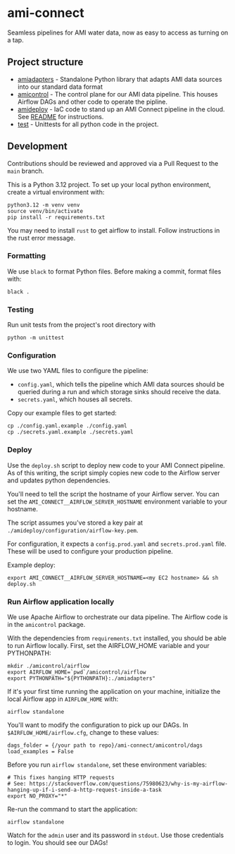 # ami-connect

Seamless pipelines for AMI water data, now as easy to access as turning on a tap.

## Project structure

- [amiadapters](./amiadapters/) - Standalone Python library that adapts AMI data sources into our standard data format
- [amicontrol](./amicontrol/) - The control plane for our AMI data pipeline. This houses Airflow DAGs and other code to operate the pipline.
- [amideploy](./amideploy/) - IaC code to stand up an AMI Connect pipeline in the cloud. See [README](./amideploy/README.md) for instructions.
- [test](./test/) - Unittests for all python code in the project.

## Development

Contributions should be reviewed and approved via a Pull Request to the `main` branch.

This is a Python 3.12 project. To set up your local python environment, create a virtual environment with:

```
python3.12 -m venv venv
source venv/bin/activate
pip install -r requirements.txt
```

You may need to install `rust` to get airflow to install. Follow instructions in the rust error message.

### Formatting

We use `black` to format Python files. Before making a commit, format files with:

```
black .
```

### Testing

Run unit tests from the project's root directory with
```
python -m unittest
```

### Configuration

We use two YAML files to configure the pipeline:
- `config.yaml`, which tells the pipeline which AMI data sources should be queried during a run and which storage sinks should receive the data.
- `secrets.yaml`, which houses all secrets.

Copy our example files to get started:
```
cp ./config.yaml.example ./config.yaml
cp ./secrets.yaml.example ./secrets.yaml
```

### Deploy

Use the `deploy.sh` script to deploy new code to your AMI Connect pipeline. As of this writing, the script
simply copies new code to the Airflow server and updates python dependencies.

You'll need to tell the script the hostname of your Airflow server. You can set the `AMI_CONNECT__AIRFLOW_SERVER_HOSTNAME` environment variable to your hostname.

The script assumes you've stored a key pair at `./amideploy/configuration/airflow-key.pem`.

For configuration, it expects a `config.prod.yaml` and `secrets.prod.yaml` file. These will be used to configure
your production pipeline.

Example deploy:
```
export AMI_CONNECT__AIRFLOW_SERVER_HOSTNAME=<my EC2 hostname> && sh deploy.sh
```

### Run Airflow application locally

We use Apache Airflow to orchestrate our data pipeline. The Airflow code is in the `amicontrol` package.

With the dependencies from `requirements.txt` installed, you should be able to run Airflow locally. First,
set the AIRFLOW_HOME variable and your PYTHONPATH:

```
mkdir ./amicontrol/airflow
export AIRFLOW_HOME=`pwd`/amicontrol/airflow
export PYTHONPATH="${PYTHONPATH}:./amiadapters"
```

If it's your first time running the application on your machine, initialize the local Airflow app in `AIRFLOW_HOME` with:

```
airflow standalone
```

You'll want to modify the configuration to pick up our DAGs. In `$AIRFLOW_HOME/airflow.cfg`, change to these values:

```
dags_folder = {/your path to repo}/ami-connect/amicontrol/dags
load_examples = False
```

Before you run `airflow standalone`, set these environment variables:
```
# This fixes hanging HTTP requests
# See: https://stackoverflow.com/questions/75980623/why-is-my-airflow-hanging-up-if-i-send-a-http-request-inside-a-task
export NO_PROXY="*"
```

Re-run the command to start the application:
```
airflow standalone
```
Watch for the `admin` user and its password in `stdout`. Use those credentials to login. You should see our DAGs!